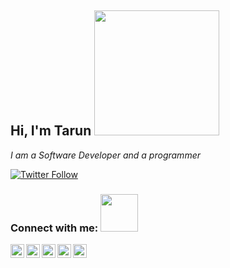 <h2> Hi, I'm Tarun <img src="https://media3.giphy.com/media/qP2YwW2BpB2K0qMjMk/giphy.gif" width="200"></h2>

*I am a Software Developer and a programmer*


[![Twitter Follow](https://img.shields.io/twitter/follow/hightarun?style=social)](https://twitter.com/hightarun)


### Connect with me: <img src="https://media4.giphy.com/media/l4FGz9wsqOYPV9ZxC/giphy.gif" width="60">

[<img align="left" target="_blank" rel="noopener" alt="hightarun | Facebook" width="22px" src="https://cdn.jsdelivr.net/npm/simple-icons@v3/icons/facebook.svg" />][facebook]
[<img align="left" target="_blank" rel="noopener" alt="hightarun | YouTube" width="22px" src="https://cdn.jsdelivr.net/npm/simple-icons@v3/icons/youtube.svg" />][youtube]
[<img align="left" target="_blank" rel="noopener" alt="hightarun | Twitter" width="22px" src="https://cdn.jsdelivr.net/npm/simple-icons@v3/icons/twitter.svg" />][twitter]
[<img align="left" target="_blank" rel="noopener" alt="hightarun | LinkedIn" width="22px" src="https://cdn.jsdelivr.net/npm/simple-icons@v3/icons/linkedin.svg" />][linkedin]
[<img align="left" target="_blank" rel="noopener" alt="hightarun | Instagram" width="22px" src="https://cdn.jsdelivr.net/npm/simple-icons@v3/icons/instagram.svg" />][instagram]

<br />

[website]: https://fb.me/hightarun
[facebook]: https://fb.me/hightarun
[twitter]: https://twitter.com/hightarun
[youtube]: https://www.youtube.com/channel/UCvhdQsBjDet_5WVbIwPJYVg
[instagram]: https://instagram.com/hightarun
[linkedin]: https://linkedin.com/in/hightarun
